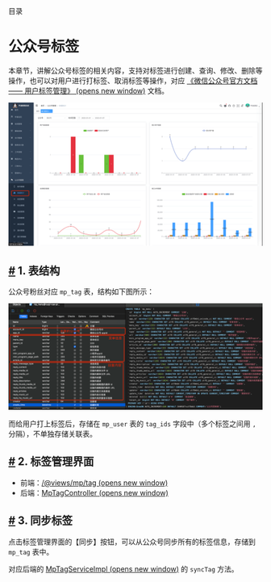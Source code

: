 目录

# 公众号标签

本章节，讲解公众号标签的相关内容，支持对标签进行创建、查询、修改、删除等操作，也可以对用户进行打标签、取消标签等操作，对应 [《微信公众号官方文档 —— 用户标签管理》 (opens new window)](https://developers.weixin.qq.com/doc/offiaccount/User_Management/User_Tag_Management.html) 文档。

![标签管理](./static/界面.png)

## [#](#_1-表结构) 1. 表结构

公众号粉丝对应 `mp_tag` 表，结构如下图所示：

![表结构](./static/表结构.png)

而给用户打上标签后，存储在 `mp_user` 表的 `tag_ids` 字段中（多个标签之间用 `,` 分隔），不单独存储关联表。

## [#](#_2-标签管理界面) 2. 标签管理界面

*   前端：[/@views/mp/tag (opens new window)](https://github.com/yudaocode/yudao-ui-admin-vue2/blob/master/src/views/mp/tag/index.vue)
*   后端：[MpTagController (opens new window)](https://github.com/YunaiV/ruoyi-vue-pro/blob/master/yudao-module-mp/yudao-module-mp-biz/src/main/java/cn/iocoder/yudao/module/mp/controller/admin/tag/MpTagController.java)

## [#](#_3-同步标签) 3. 同步标签

点击标签管理界面的【同步】按钮，可以从公众号同步所有的标签信息，存储到 `mp_tag` 表中。

对应后端的 [MpTagServiceImpl (opens new window)](https://github.com/YunaiV/ruoyi-vue-pro/blob/master/yudao-module-mp/yudao-module-mp-biz/src/main/java/cn/iocoder/yudao/module/mp/service/tag/MpTagServiceImpl.java#L124-L157) 的 `syncTag` 方法。